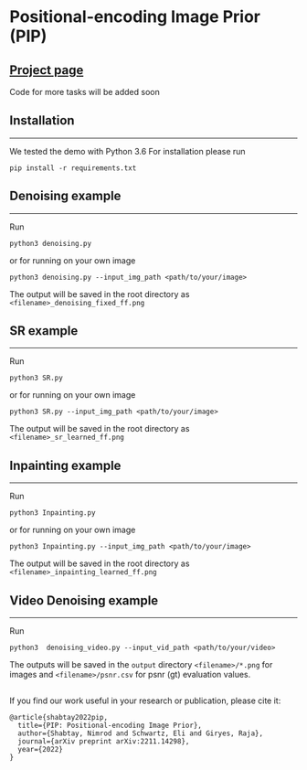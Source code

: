 # Positional-encoding Image Prior (PIP)

## [Project page](https://nimrodshabtay.github.io/PIP/)

Code for more tasks will be added soon

## Installation
-------------
We tested the demo with Python 3.6
For installation please run
```
pip install -r requirements.txt
```

## Denoising example
------------------
Run
```
python3 denoising.py
```
or for running on your own image
```
python3 denoising.py --input_img_path <path/to/your/image>
```
The output will be saved in the root directory as `<filename>_denoising_fixed_ff.png`

## SR example
------------------
Run
```
python3 SR.py
```
or for running on your own image
```
python3 SR.py --input_img_path <path/to/your/image>
```
The output will be saved in the root directory as ```<filename>_sr_learned_ff.png```

## Inpainting example
------------------
Run
```
python3 Inpainting.py
```
or for running on your own image
```
python3 Inpainting.py --input_img_path <path/to/your/image>
```
The output will be saved in the root directory as ```<filename>_inpainting_learned_ff.png```

## Video Denoising example
------------------
Run
```
python3  denoising_video.py --input_vid_path <path/to/your/video>
```
The outputs will be saved in the `output` directory ```<filename>/*.png``` for images and ```<filename>/psnr.csv``` for psnr (gt) evaluation values.
##
If you find our work useful in your research or publication, please cite it:
```
@article{shabtay2022pip,
  title={PIP: Positional-encoding Image Prior},
  author={Shabtay, Nimrod and Schwartz, Eli and Giryes, Raja},
  journal={arXiv preprint arXiv:2211.14298},
  year={2022}
}
```

